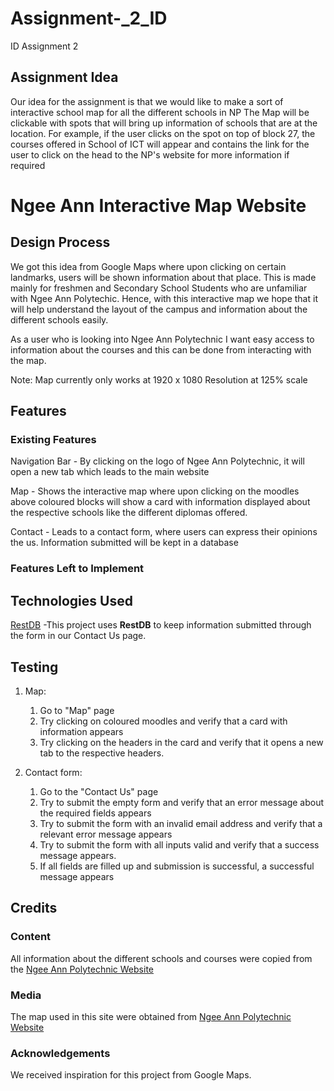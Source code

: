 # Assignment-\_2_ID

ID Assignment 2

## Assignment Idea

Our idea for the assignment is that we would like to make a sort of interactive school map for all the different schools in NP
The Map will be clickable with spots that will bring up information of schools that are at the location.
For example, if the user clicks on the spot on top of block 27, the courses offered in School of ICT will appear and contains the link for the user to click on the head to the NP's website for more information if required

# Ngee Ann Interactive Map Website

<!-- One or two paragraphs providing an overview of your project. Tell us about your project.

Essentially, this part is your sales pitch. -->

## Design Process

We got this idea from Google Maps where upon clicking on certain landmarks, users will be shown information about that place.
This is made mainly for freshmen and Secondary School Students who are unfamiliar with Ngee Ann Polytechic.
Hence, with this interactive map we hope that it will help understand the layout of the campus and information about the different schools easily.

As a user who is looking into Ngee Ann Polytechnic I want easy access to information about the courses and this can be done from interacting with the map.

Note: Map currently only works at 1920 x 1080 Resolution at 125% scale

<!-- Provide us insights about your design process, focusing on who this website is for, what it is that they want to achieve and how your project is the best way to help them achieve these things.

In particular, as part of this section we recommend that you provide a list of User Stories, with the following general structure:
- As a user type, I want to perform an action, so that I can achieve a goal.

This section is also where you would share links to any wireframes, mockups, diagrams etc. that you created as part of the design process.
These files should themselves either be included as a pdf file in the project itself (in an separate directory)
Include the Adobe XD wireframe as a folder. You can include the XD share url.  -->

## Features

<!-- In this section, you should go over the different parts of your project, and describe each in a sentence or so. -->

### Existing Features

Navigation Bar - By clicking on the logo of Ngee Ann Polytechnic, it will open a new tab which leads to the main website

Map - Shows the interactive map where upon clicking on the moodles above coloured blocks will show a card with information displayed about the respective schools like the different diplomas offered.

Contact - Leads to a contact form, where users can express their opinions the us. Information submitted will be kept in a database

<!-- - Feature 1 - allows users X to achieve Y, by having them fill out Z
- ...

In addition, you may also use this section to discuss plans for additional features to be implemented in the future: -->

### Features Left to Implement

<!-- - Another feature idea -->

## Technologies Used

[RestDB](https://restdb.io/)
-This project uses **RestDB** to keep information submitted through the form in our Contact Us page.

<!-- In this section, you should mention all of the languages, frameworks, libraries, and any other tools that you have used to construct this project. For each, provide its name, a link to its official site and a short sentence of why it was used.

- [JQuery](https://jquery.com)
    - The project uses **JQuery** to simplify DOM manipulation. -->

## Testing

1. Map:

   1. Go to "Map" page
   2. Try clicking on coloured moodles and verify that a card with information appears
   3. Try clicking on the headers in the card and verify that it opens a new tab to the respective headers.

2. Contact form:
   1. Go to the "Contact Us" page
   2. Try to submit the empty form and verify that an error message about the required fields appears
   3. Try to submit the form with an invalid email address and verify that a relevant error message appears
   4. Try to submit the form with all inputs valid and verify that a success message appears.
   5. If all fields are filled up and submission is successful, a successful message appears

<!-- For any scenarios that have not been automated, test the user stories manually and provide as much detail as is relevant. A particularly useful form for describing your testing process is via scenarios, such as:

1. Contact form:
    1. Go to the "Contact Us" page
    2. Try to submit the empty form and verify that an error message about the required fields appears
    3. Try to submit the form with an invalid email address and verify that a relevant error message appears
    4. Try to submit the form with all inputs valid and verify that a success message appears.

In addition, you should mention in this section how your project looks and works on different browsers and screen sizes.

You should also mention in this section any interesting bugs or problems you discovered during your testing, even if you haven't addressed them yet.

If this section grows too long, you may want to split it off into a separate file and link to it from here. -->

## Credits

### Content

All information about the different schools and courses were copied from the [Ngee Ann Polytechnic Website](https://www.np.edu.sg/)

<!-- - The text for section Y was copied from the [Wikipedia article Z](https://en.wikipedia.org/wiki/Z) -->

### Media

The map used in this site were obtained from [Ngee Ann Polytechnic Website](https://www.np.edu.sg/)

<!-- - The photos used in this site were obtained from ... -->

### Acknowledgements

We received inspiration for this project from Google Maps.

<!-- - I received inspiration for this project from X -->
